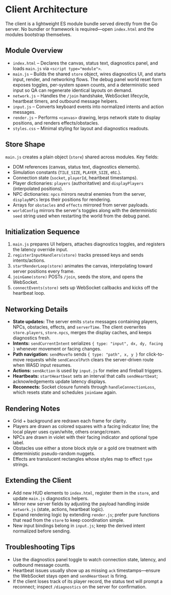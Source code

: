 # Client Architecture

The client is a lightweight ES module bundle served directly from the Go server. No bundler or framework is required—open `index.html` and the modules bootstrap themselves.

## Module Overview
- `index.html` – Declares the canvas, status text, diagnostics panel, and loads `main.js` via `<script type="module">`.
- `main.js` – Builds the shared `store` object, wires diagnostics UI, and starts input, render, and networking flows. The debug panel world reset form exposes toggles, per-system spawn counts, and a deterministic seed input so QA can regenerate identical layouts on demand.
- `network.js` – Handles the `/join` handshake, WebSocket lifecycle, heartbeat timers, and outbound message helpers.
- `input.js` – Converts keyboard events into normalized intents and action messages.
- `render.js` – Performs `<canvas>` drawing, lerps network state to display positions, and renders effects/obstacles.
- `styles.css` – Minimal styling for layout and diagnostics readouts.

## Store Shape
`main.js` creates a plain object (`store`) shared across modules. Key fields:
- DOM references (canvas, status text, diagnostics elements).
- Simulation constants (`TILE_SIZE`, `PLAYER_SIZE`, etc.).
- Connection state (`socket`, `playerId`, heartbeat timestamps).
- Player dictionaries: `players` (authoritative) and `displayPlayers` (interpolated positions).
- NPC dictionaries: `npcs` mirrors neutral enemies from the server, `displayNPCs` lerps their positions for rendering.
- Arrays for `obstacles` and `effects` mirrored from server payloads.
- `worldConfig` mirrors the server's toggles along with the deterministic `seed` string used when restarting the world from the debug panel.

## Initialization Sequence
1. `main.js` prepares UI helpers, attaches diagnostics toggles, and registers the latency override input.
2. `registerInputHandlers(store)` tracks pressed keys and sends intents/actions.
3. `startRenderLoop(store)` animates the canvas, interpolating toward server positions every frame.
4. `joinGame(store)` POSTs `/join`, seeds the store, and opens the WebSocket.
5. `connectEvents(store)` sets up WebSocket callbacks and kicks off the heartbeat loop.

## Networking Details
- **State updates:** The server emits `state` messages containing players, NPCs, obstacles, effects, and `serverTime`. The client overwrites `store.players`, `store.npcs`, merges the display caches, and keeps diagnostics fresh.
- **Intents:** `sendCurrentIntent` serializes `{ type: "input", dx, dy, facing }` whenever movement or facing changes.
- **Path navigation:** `sendMoveTo` sends `{ type: "path", x, y }` for click-to-move requests while `sendCancelPath` clears the server-driven route when WASD input resumes.
- **Actions:** `sendAction` is used by `input.js` for melee and fireball triggers.
- **Heartbeats:** `startHeartbeat` sets an interval that calls `sendHeartbeat`; acknowledgements update latency displays.
- **Reconnects:** Socket closure funnels through `handleConnectionLoss`, which resets state and schedules `joinGame` again.

## Rendering Notes
- Grid + background are redrawn each frame for clarity.
- Players are drawn as colored squares with a facing indicator line; the local player uses cyan/white, others orange/cream.
- NPCs are drawn in violet with their facing indicator and optional type label.
- Obstacles use either a stone block style or a gold ore treatment with deterministic pseudo-random nuggets.
- Effects are translucent rectangles whose styles map to effect `type` strings.

## Extending the Client
- Add new HUD elements to `index.html`, register them in the `store`, and update `main.js` diagnostics helpers.
- Mirror new server fields by adjusting the payload handling inside `network.js` (state, actions, heartbeat logic).
- Expand rendering logic by extending `render.js`; prefer pure functions that read from the `store` to keep coordination simple.
- New input bindings belong in `input.js`; keep the derived intent normalized before sending.

## Troubleshooting Tips
- Use the diagnostics panel toggle to watch connection state, latency, and outbound message counts.
- Heartbeat issues usually show up as missing `ack` timestamps—ensure the WebSocket stays open and `sendHeartbeat` is firing.
- If the client loses track of its player record, the status text will prompt a reconnect; inspect `/diagnostics` on the server for confirmation.
